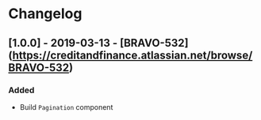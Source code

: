 # Changelog

## [1.0.0] - 2019-03-13 - [BRAVO-532] (https://creditandfinance.atlassian.net/browse/BRAVO-532)
 
### Added
- Build `Pagination` component